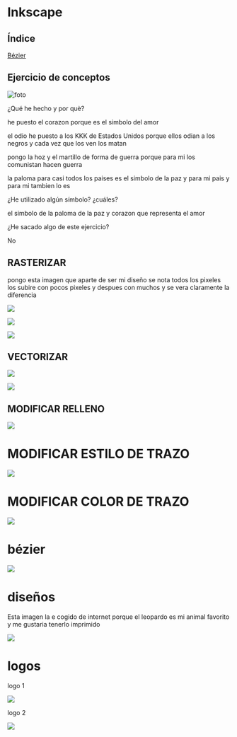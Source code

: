 # Inkscape

## Índice

 [Bézier](#bézier)
 
 


## Ejercicio de conceptos

![foto](https://github.com/marcoshens/soldadura-y-dise-/blob/main/Captura%20de%20pantalla%20de%202021-03-24%2010-49-25.png)

¿Qué he hecho y por què?

he puesto el corazon porque es el simbolo del amor

el odio he puesto a los KKK de Estados Unidos porque ellos odian a los negros y cada vez que los ven los matan

pongo la hoz y el martillo de forma de guerra porque para mi los comunistan hacen guerra

la paloma para casi todos los paises es el simbolo de la paz y para mi pais y para mi tambien lo es

¿He utilizado algún símbolo? ¿cuáles?

el simbolo de la paloma de la paz y corazon que representa el amor

¿He sacado algo de este ejercicio?

No

## RASTERIZAR

pongo esta imagen que aparte de ser mi diseño se nota todos los pixeles los subire con pocos pixeles y despues con muchos y se vera claramente la diferencia

![](https://github.com/marcoshens/soldadura-y-dise-/blob/main/rasterizado%206%20pp.png)

![](https://github.com/marcoshens/soldadura-y-dise-/blob/main/rasterizado%2066%20pp.png)

![](https://github.com/marcoshens/soldadura-y-dise-/blob/main/rasterizado2000%20pixeles%20pp.png)

## VECTORIZAR 

![](https://github.com/marcoshens/soldadura-y-dise-/blob/main/leon%20rosa.jpg.svg)

![](https://user-images.githubusercontent.com/78345826/112464935-66732400-8d64-11eb-83fe-79256aab2c74.png)

## MODIFICAR RELLENO

![](https://github.com/marcoshens/soldadura-y-dise-/blob/main/Captura%20de%20pantalla%20de%202021-03-25%2012-23-11.png)

# MODIFICAR ESTILO DE TRAZO

![](https://github.com/marcoshens/soldadura-y-dise-/blob/main/Captura%20de%20pantalla%20de%202021-03-25%2012-43-55.png)

# MODIFICAR COLOR DE TRAZO

![](https://github.com/marcoshens/soldadura-y-dise-/blob/main/Captura%20de%20pantalla%20de%202021-03-25%2012-24-22.png)

# bézier

![](https://github.com/marcoshens/soldadura-y-dise-/blob/main/captura%20recta%20y%20curva.png)

# diseños

Esta imagen la e cogido de internet porque el leopardo es mi animal favorito y me gustaria tenerlo imprimido

![](https://github.com/marcoshens/soldadura-y-dise-/blob/main/dise%C3%B1o%20inks.jpg.svg)

# logos

logo 1

![](https://github.com/marcoshens/soldadura-y-dise-/blob/main/Captura%20de%20pantalla%20de%202021-04-08%2010-49-53.png)

logo 2

![](https://github.com/marcoshens/soldadura-y-dise-/blob/main/Captura%20de%20pantalla%20de%202021-04-08%2012-23-04.png)
